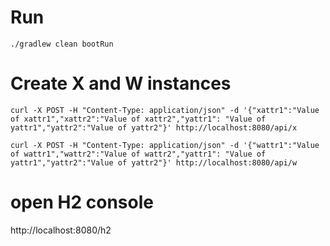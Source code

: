 # Run
```
./gradlew clean bootRun
```

# Create X and W instances
```
curl -X POST -H "Content-Type: application/json" -d '{"xattr1":"Value of xattr1","xattr2":"Value of xattr2","yattr1": "Value of yattr1","yattr2":"Value of yattr2"}' http://localhost:8080/api/x

curl -X POST -H "Content-Type: application/json" -d '{"wattr1":"Value of wattr1","wattr2":"Value of wattr2","yattr1": "Value of yattr1","yattr2":"Value of yattr2"}' http://localhost:8080/api/w
```

# open H2 console
http://localhost:8080/h2
